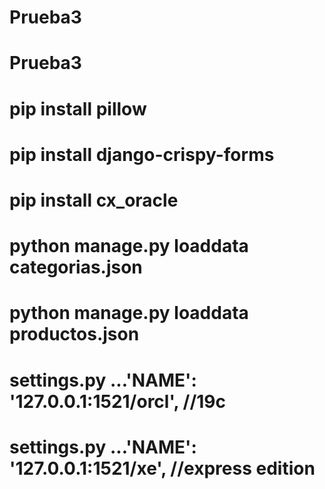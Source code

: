# Prueba3
# Prueba3
# pip install pillow
# pip install django-crispy-forms
# pip install cx_oracle


# python manage.py loaddata categorias.json 
# python manage.py loaddata productos.json


# settings.py  ...'NAME': '127.0.0.1:1521/orcl', //19c
# settings.py  ...'NAME': '127.0.0.1:1521/xe', //express edition
